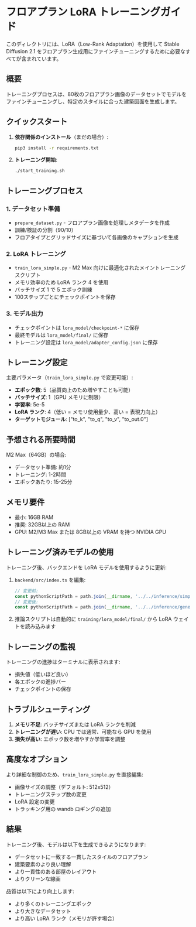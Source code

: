# フロアプラン LoRA トレーニングガイド

このディレクトリには、LoRA（Low-Rank Adaptation）を使用して Stable Diffusion 2.1 をフロアプラン生成用にファインチューニングするために必要なすべてが含まれています。

## 概要

トレーニングプロセスは、80枚のフロアプラン画像のデータセットでモデルをファインチューニングし、特定のスタイルに合った建築図面を生成します。

## クイックスタート

1. **依存関係のインストール**（まだの場合）:
   ```bash
   pip3 install -r requirements.txt
   ```

2. **トレーニング開始**:
   ```bash
   ./start_training.sh
   ```

## トレーニングプロセス

### 1. データセット準備
- `prepare_dataset.py` - フロアプラン画像を処理しメタデータを作成
- 訓練/検証の分割（90/10）
- フロアタイプとグリッドサイズに基づいて各画像のキャプションを生成

### 2. LoRA トレーニング
- `train_lora_simple.py` - M2 Max 向けに最適化されたメイントレーニングスクリプト
- メモリ効率のため LoRA ランク 4 を使用
- バッチサイズ 1 で 5 エポック訓練
- 100ステップごとにチェックポイントを保存

### 3. モデル出力
- チェックポイントは `lora_model/checkpoint-*` に保存
- 最終モデルは `lora_model/final/` に保存
- トレーニング設定は `lora_model/adapter_config.json` に保存

## トレーニング設定

主要パラメータ（`train_lora_simple.py` で変更可能）:
- **エポック数**: 5（品質向上のため増やすことも可能）
- **バッチサイズ**: 1（GPU メモリに制限）
- **学習率**: 5e-5
- **LoRA ランク**: 4（低い = メモリ使用量少、高い = 表現力向上）
- **ターゲットモジュール**: ["to_k", "to_q", "to_v", "to_out.0"]

## 予想される所要時間

M2 Max（64GB）の場合:
- データセット準備: 約1分
- トレーニング: 1-2時間
- エポックあたり: 15-25分

## メモリ要件

- 最小: 16GB RAM
- 推奨: 32GB以上の RAM
- GPU: M2/M3 Max または 8GB以上の VRAM を持つ NVIDIA GPU

## トレーニング済みモデルの使用

トレーニング後、バックエンドを LoRA モデルを使用するように更新:

1. `backend/src/index.ts` を編集:
   ```typescript
   // 変更前:
   const pythonScriptPath = path.join(__dirname, '../../inference/simple_floor_plan.py');
   // 変更後:
   const pythonScriptPath = path.join(__dirname, '../../inference/generate_floor_plan_lora.py');
   ```

2. 推論スクリプトは自動的に `training/lora_model/final/` から LoRA ウェイトを読み込みます

## トレーニングの監視

トレーニングの進捗はターミナルに表示されます:
- 損失値（低いほど良い）
- 各エポックの進捗バー
- チェックポイントの保存

## トラブルシューティング

1. **メモリ不足**: バッチサイズまたは LoRA ランクを削減
2. **トレーニングが遅い**: CPU では通常、可能なら GPU を使用
3. **損失が高い**: エポック数を増やすか学習率を調整

## 高度なオプション

より詳細な制御のため、`train_lora_simple.py` を直接編集:
- 画像サイズの調整（デフォルト: 512x512）
- トレーニングステップ数の変更
- LoRA 設定の変更
- トラッキング用の wandb ロギングの追加

## 結果

トレーニング後、モデルは以下を生成できるようになります:
- データセットに一致する一貫したスタイルのフロアプラン
- 建築要素のより良い理解
- より一貫性のある部屋のレイアウト
- よりクリーンな線画

品質は以下により向上します:
- より多くのトレーニングエポック
- より大きなデータセット
- より高い LoRA ランク（メモリが許す場合）